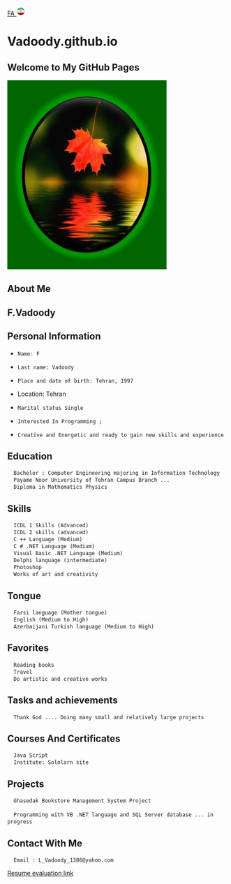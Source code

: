 

[FA](CV_Fa.md)<a class="pt-trigger" href="CV_Fa" data-animation="62"> <img src="img/Iran.png" width="20" height="20"/></a>

<p align="right">


# Vadoody.github.io



## Welcome to  My GitHub Pages

<img src="https://raw.githubusercontent.com/Vadoody/Vadoody.github.io/main/U100.jpg">



## About Me

## F.Vadoody

## Personal Information

+     Name: F
+     Last name: Vadoody
+     Place and date of birth: Tehran, 1997
+    Location: Tehran
+     Marital status Single

+     Interested In Programming ; 
+     Creative and Energetic and ready to gain new skills and experience

## Education

      Bachelor : Computer Engineering majoring in Information Technology
      Payame Noor University of Tehran Campus Branch ...
      Diploma in Mathematics Physics

## Skills

      ICDL 1 Skills (Advanced)
      ICDL 2 skills (advanced)
      C ++ Language (Medium)
      C # .NET Language (Medium)
      Visual Basic .NET Language (Medium)
      Delphi language (intermediate)
      Photoshop
      Works of art and creativity

## Tongue

      Farsi language (Mother tongue)
      English (Medium to High)
      Azerbaijani Turkish language (Medium to High)
      
## Favorites

      Reading books
      Travel
      Do artistic and creative works

## Tasks and achievements

      Thank God .... Doing many small and relatively large projects
  
## Courses And Certificates

      Java Script
      Institute: Sololarn site

## Projects

      Ghasedak Bookstore Management System Project

      Programming with VB .NET language and SQL Server database ... in progress

## Contact With Me

      Email : L_Vadoody_1386@yahoo.com

   [Resume evaluation link](https://github.com/zahramahan/zahramahan.github.io/blob/c97291ea3ff79033f40d8299f92d5f5595268878/ZM_CV_CheckList_AR_3983%20(1).pdf)
   
</p>

